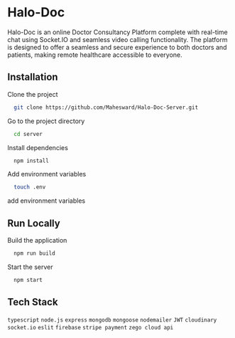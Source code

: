 # Halo-Doc

Halo-Doc is an online Doctor Consultancy Platform complete with real-time chat using Socket.IO and seamless video calling functionality. The platform is designed to offer a seamless and secure experience to both doctors and patients, making remote healthcare accessible to everyone.

## Installation

Clone the project

```bash
  git clone https://github.com/Mahesward/Halo-Doc-Server.git
```
Go to the project directory

```bash
  cd server
```

Install dependencies

```bash
  npm install
```

Add environment variables

```bash
  touch .env
``` 
add environment variables

## Run Locally

Build the application

```bash
  npm run build
```

Start the server

```bash
  npm start
```

## Tech Stack

`typescript`  `node.js`  `express`  `mongodb`  `mongoose`  `nodemailer`  `JWT`  `cloudinary`  `socket.io`  `eslit`  `firebase`  `stripe payment`  `zego cloud api`  
